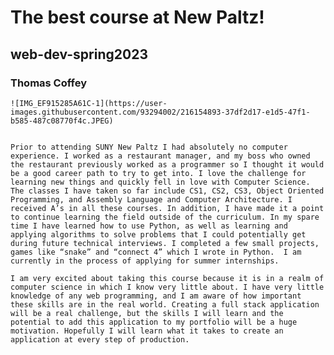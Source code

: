 # The best course at New Paltz! 
## web-dev-spring2023

### Thomas Coffey

    ![IMG_EF915285A61C-1](https://user-images.githubusercontent.com/93294002/216154893-37df2d17-e1d5-47f1-b585-487c08770f4c.JPEG)

      
	Prior to attending SUNY New Paltz I had absolutely no computer experience. I worked as a restaurant manager, and my boss who owned the restaurant previously worked as a programmer so I thought it would be a good career path to try to get into. I love the challenge for learning new things and quickly fell in love with Computer Science. The classes I have taken so far include CS1, CS2, CS3, Object Oriented Programming, and Assembly Language and Computer Architecture. I received A’s in all these courses. In addition, I have made it a point to continue learning the field outside of the curriculum. In my spare time I have learned how to use Python, as well as learning and applying algorithms to solve problems that I could potentially get during future technical interviews. I completed a few small projects, games like “snake” and “connect 4” which I wrote in Python.  I am currently in the process of applying for summer internships. 
	
    I am very excited about taking this course because it is in a realm of computer science in which I know very little about. I have very little knowledge of any web programming, and I am aware of how important these skills are in the real world. Creating a full stack application will be a real challenge, but the skills I will learn and the potential to add this application to my portfolio will be a huge motivation. Hopefully I will learn what it takes to create an application at every step of production.
